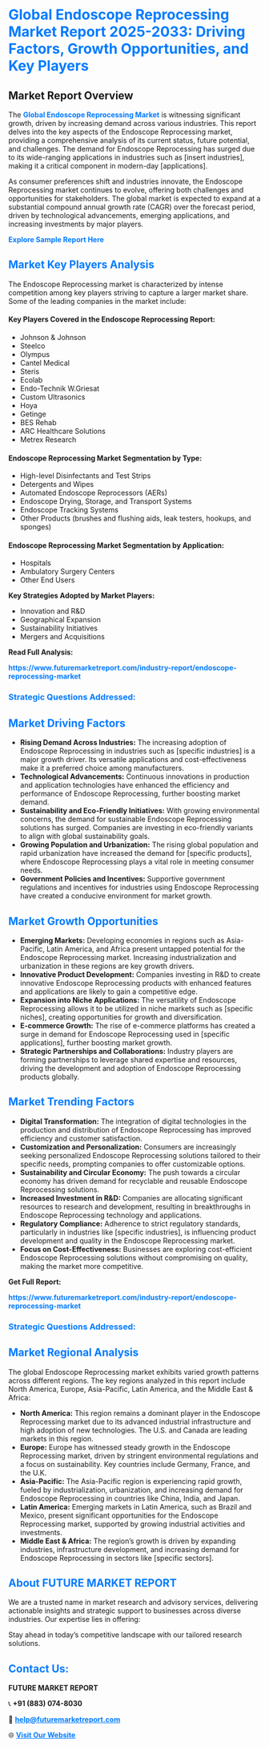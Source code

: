 <h1 style="color: #007BFF;">Global Endoscope Reprocessing Market Report 2025-2033: Driving Factors, Growth Opportunities, and Key Players</h1>

<section id="overview">
<h2>Market Report Overview</h2>
<p>The <a href="https://www.futuremarketreport.com/industry-report/endoscope-reprocessing-market" style="color: #007BFF; text-decoration: none;"><strong>Global Endoscope Reprocessing Market</strong></a> is witnessing significant growth, driven by increasing demand across various industries. This report delves into the key aspects of the Endoscope Reprocessing market, providing a comprehensive analysis of its current status, future potential, and challenges. The demand for Endoscope Reprocessing has surged due to its wide-ranging applications in industries such as [insert industries], making it a critical component in modern-day [applications].</p>
<p>As consumer preferences shift and industries innovate, the Endoscope Reprocessing market continues to evolve, offering both challenges and opportunities for stakeholders. The global market is expected to expand at a substantial compound annual growth rate (CAGR) over the forecast period, driven by technological advancements, emerging applications, and increasing investments by major players.</p>
</section>

<section id="overview">
<p><a href="https://www.futuremarketreport.com/request-sample/reportId=64862" style="color: #007BFF; text-decoration: none;"><strong>Explore Sample Report Here</strong></a></p>
</section>

<section id="key-players">
<h2 style="color: #007BFF;">Market Key Players Analysis</h2>
<p>The Endoscope Reprocessing market is characterized by intense competition among key players striving to capture a larger market share. Some of the leading companies in the market include:</p>
<h4>Key Players Covered in the Endoscope Reprocessing Report:</h4>
<ul><li>Johnson &amp; Johnson</li><li>Steelco</li><li>Olympus</li><li>Cantel Medical</li><li>Steris</li><li>Ecolab</li><li>Endo-Technik W.Griesat</li><li>Custom Ultrasonics</li><li>Hoya</li><li>Getinge</li><li>BES Rehab</li><li>ARC Healthcare Solutions</li><li>Metrex Research</li></ul>
<h4>Endoscope Reprocessing Market Segmentation by Type:</h4>
<ul><li>High-level Disinfectants and Test Strips</li><li>Detergents and Wipes</li><li>Automated Endoscope Reprocessors (AERs)</li><li>Endoscope Drying, Storage, and Transport Systems</li><li>Endoscope Tracking Systems</li><li>Other Products (brushes and flushing aids, leak testers, hookups, and sponges)</li></ul>

<h4>Endoscope Reprocessing Market Segmentation by Application:</h4>
<ul><li>Hospitals</li><li>Ambulatory Surgery Centers</li><li>Other End Users</li></ul>
<p><strong>Key Strategies Adopted by Market Players:</strong></p>
<ul>
<li>Innovation and R&D</li>
<li>Geographical Expansion</li>
<li>Sustainability Initiatives</li>
<li>Mergers and Acquisitions</li>
</ul>
</section>

<section>
<p><strong>Read Full Analysis: </strong></p><a href="https://www.futuremarketreport.com/industry-report/endoscope-reprocessing-market" style="color: #007BFF; text-decoration: none;"><strong>https://www.futuremarketreport.com/industry-report/endoscope-reprocessing-market</strong></a>
<h3 style="color: #007BFF;">Strategic Questions Addressed:</h3>
</section>

<section id="driving-factors">
<h2 style="color: #007BFF;">Market Driving Factors</h2>
<ul>
<li><strong>Rising Demand Across Industries:</strong> The increasing adoption of Endoscope Reprocessing in industries such as [specific industries] is a major growth driver. Its versatile applications and cost-effectiveness make it a preferred choice among manufacturers.</li>
<li><strong>Technological Advancements:</strong> Continuous innovations in production and application technologies have enhanced the efficiency and performance of Endoscope Reprocessing, further boosting market demand.</li>
<li><strong>Sustainability and Eco-Friendly Initiatives:</strong> With growing environmental concerns, the demand for sustainable Endoscope Reprocessing solutions has surged. Companies are investing in eco-friendly variants to align with global sustainability goals.</li>
<li><strong>Growing Population and Urbanization:</strong> The rising global population and rapid urbanization have increased the demand for [specific products], where Endoscope Reprocessing plays a vital role in meeting consumer needs.</li>
<li><strong>Government Policies and Incentives:</strong> Supportive government regulations and incentives for industries using Endoscope Reprocessing have created a conducive environment for market growth.</li>
</ul>
</section>

<section id="growth-opportunities">
<h2 style="color: #007BFF;">Market Growth Opportunities</h2>
<ul>
<li><strong>Emerging Markets:</strong> Developing economies in regions such as Asia-Pacific, Latin America, and Africa present untapped potential for the Endoscope Reprocessing market. Increasing industrialization and urbanization in these regions are key growth drivers.</li>
<li><strong>Innovative Product Development:</strong> Companies investing in R&D to create innovative Endoscope Reprocessing products with enhanced features and applications are likely to gain a competitive edge.</li>
<li><strong>Expansion into Niche Applications:</strong> The versatility of Endoscope Reprocessing allows it to be utilized in niche markets such as [specific niches], creating opportunities for growth and diversification.</li>
<li><strong>E-commerce Growth:</strong> The rise of e-commerce platforms has created a surge in demand for Endoscope Reprocessing used in [specific applications], further boosting market growth.</li>
<li><strong>Strategic Partnerships and Collaborations:</strong> Industry players are forming partnerships to leverage shared expertise and resources, driving the development and adoption of Endoscope Reprocessing products globally.</li>
</ul>
</section>

<section id="trending-factors">
<h2 style="color: #007BFF;">Market Trending Factors</h2>
<ul>
<li><strong>Digital Transformation:</strong> The integration of digital technologies in the production and distribution of Endoscope Reprocessing has improved efficiency and customer satisfaction.</li>
<li><strong>Customization and Personalization:</strong> Consumers are increasingly seeking personalized Endoscope Reprocessing solutions tailored to their specific needs, prompting companies to offer customizable options.</li>
<li><strong>Sustainability and Circular Economy:</strong> The push towards a circular economy has driven demand for recyclable and reusable Endoscope Reprocessing solutions.</li>
<li><strong>Increased Investment in R&D:</strong> Companies are allocating significant resources to research and development, resulting in breakthroughs in Endoscope Reprocessing technology and applications.</li>
<li><strong>Regulatory Compliance:</strong> Adherence to strict regulatory standards, particularly in industries like [specific industries], is influencing product development and quality in the Endoscope Reprocessing market.</li>
<li><strong>Focus on Cost-Effectiveness:</strong> Businesses are exploring cost-efficient Endoscope Reprocessing solutions without compromising on quality, making the market more competitive.</li>
</ul>
</section>

<section>
<p><strong>Get Full Report: </strong></p><a href="https://www.futuremarketreport.com/industry-report/endoscope-reprocessing-market" style="color: #007BFF; text-decoration: none;"><strong>https://www.futuremarketreport.com/industry-report/endoscope-reprocessing-market</strong></a>
<h3 style="color: #007BFF;">Strategic Questions Addressed:</h3>
</section>


<section id="regional-analysis">
<h2 style="color: #007BFF;">Market Regional Analysis</h2>
<p>The global Endoscope Reprocessing market exhibits varied growth patterns across different regions. The key regions analyzed in this report include North America, Europe, Asia-Pacific, Latin America, and the Middle East & Africa:</p>
<ul>
<li><strong>North America:</strong> This region remains a dominant player in the Endoscope Reprocessing market due to its advanced industrial infrastructure and high adoption of new technologies. The U.S. and Canada are leading markets in this region.</li>
<li><strong>Europe:</strong> Europe has witnessed steady growth in the Endoscope Reprocessing market, driven by stringent environmental regulations and a focus on sustainability. Key countries include Germany, France, and the U.K.</li>
<li><strong>Asia-Pacific:</strong> The Asia-Pacific region is experiencing rapid growth, fueled by industrialization, urbanization, and increasing demand for Endoscope Reprocessing in countries like China, India, and Japan.</li>
<li><strong>Latin America:</strong> Emerging markets in Latin America, such as Brazil and Mexico, present significant opportunities for the Endoscope Reprocessing market, supported by growing industrial activities and investments.</li>
<li><strong>Middle East & Africa:</strong> The region’s growth is driven by expanding industries, infrastructure development, and increasing demand for Endoscope Reprocessing in sectors like [specific sectors].</li>
</ul>
</section>

<footer>
<h2 style="color: #007BFF;">About FUTURE MARKET REPORT</h2>
<p>We are a trusted name in market research and advisory services, delivering actionable insights and strategic support to businesses across diverse industries. Our expertise lies in offering:</p>

<p>Stay ahead in today’s competitive landscape with our tailored research solutions.</p>

<h2 style="color: #007BFF;">Contact Us:</h2>
<p><strong>FUTURE MARKET REPORT</strong></p>
<p>📞 <strong>+91 (883) 074-8030</strong></p>
<p>📧 <strong><a href="mailto:help@futuremarketreport.com" style="color: #007BFF;">help@futuremarketreport.com</a></strong></p>
<p>🌐 <strong><a href="https://www.futuremarketreport.com/" style="color: #007BFF;">Visit Our Website</a></strong></p>
</footer>